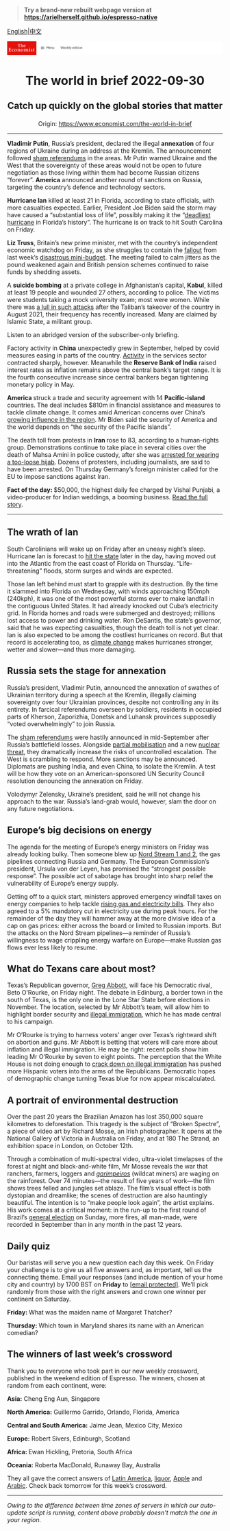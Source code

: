 > **Try a brand-new rebuilt webpage version at https://arielherself.github.io/espresso-native**

[English](https://github.com/arielherself/espresso/blob/main/README.md)|[中文](https://github-com.translate.goog/arielherself/espresso/blob/main/README.md?_x_tr_sl=en&_x_tr_tl=zh-CN&_x_tr_hl=zh-CN&_x_tr_pto=wapp)



![The Economist](menubar.png)

# <p align="center">The world in brief 2022-09-30</p>

## <p align="center">Catch up quickly on the global stories that matter</p>

<p align="center">Origin: <a href="https://www.economist.com/the-world-in-brief">https://www.economist.com/the-world-in-brief</a><hr>

<strong>Vladimir</strong><strong> Putin</strong>, Russia’s president, declared the illegal <strong>annexation</strong> of four regions of Ukraine during an address at the Kremlin. The announcement followed [sham referendums](https://www.economist.com/leaders/2022/09/29/ignore-putins-fake-referendums-and-keep-helping-ukraine) in the areas. Mr Putin warned Ukraine and the West that the sovereignty of these areas would not be open to future negotiation as those living within them had become Russian citizens “forever”. <strong>America</strong> announced another round of sanctions on Russia, targeting the country’s defence and technology sectors.

<strong>Hurricane Ian</strong> killed at least 21 in Florida, according to state officials, with more casualties expected. Earlier, President Joe Biden said the storm may have caused a “substantial loss of life”, possibly making it the “[deadliest hurricane](https://www.economist.com/united-states/2022/09/29/hurricane-ian-pummels-florida) in Florida’s history”. The hurricane is on track to hit South Carolina on Friday.

<strong>Liz Truss</strong>, Britain’s new prime minister, met with the country’s independent economic watchdog on Friday, as she struggles to contain the [fallout](https://www.economist.com/leaders/2022/09/28/how-not-to-run-a-country) from last week’s [disastrous mini-budget](https://www.economist.com/britain/2022/09/23/britains-chancellor-offers-up-a-reckless-budget-fiscally-and-politically). The meeting failed to calm jitters as the pound weakened again and British pension schemes continued to raise funds by shedding assets. 

A <strong>suicide bombing</strong> at a private college in Afghanistan’s capital, <strong>Kabul</strong>, killed at least 19 people and wounded 27 others, according to police. The victims were students taking a mock university exam; most were women. While there was [a lull in such attacks](https://www.economist.com/asia/2022/08/11/afghanistan-is-poorer-and-hungrier-than-a-year-ago) after the Taliban’s takeover of the country in August 2021, their frequency has recently increased. Many are claimed by Islamic State, a militant group.

Listen to an abridged version of the subscriber-only briefing.

Factory activity in <strong>China</strong> unexpectedly grew in September, helped by covid measures easing in parts of the country. [Activity](https://www.economist.com/finance-and-economics/2022/09/20/chinas-rulers-seem-resigned-to-a-slowing-economy) in the services sector contracted sharply, however. Meanwhile the <strong>Reserve Bank of India</strong> raised interest rates as inflation remains above the central bank’s target range. It is the fourth consecutive increase since central bankers began tightening monetary policy in May. 

<strong>America </strong>struck a trade and security agreement with 14 <strong>Pacific-island</strong> countries. The deal includes $810m in financial assistance and measures to tackle climate change. It comes amid American concerns over China’s [growing influence in the region](https://www.economist.com/china/2022/06/02/chinas-interest-in-the-pacific-islands-is-growing). Mr Biden said the security of America and the world depends on “the security of the Pacific Islands”.

The death toll from protests in <strong>Iran </strong>rose to 83, according to a human-rights group. Demonstrations continue to take place in several cities over the death of Mahsa Amini in police custody, after she was [arrested for wearing a too-loose hijab](https://www.economist.com/the-economist-explains/2022/09/26/who-are-irans-hated-morality-police). Dozens of protesters, including journalists, are said to have been arrested. On Thursday Germany’s foreign minister called for the EU to impose sanctions against Iran.

<strong>Fact of the day: </strong>$50,000, the highest daily fee charged by Vishal Punjabi, a video-producer for Indian weddings, a booming business. [Read the full story](https://www.economist.com/business/2022/09/29/matrimony-is-one-of-indias-biggest-businesses).

----------

## The wrath of Ian

South Carolinians will wake up on Friday after an uneasy night’s sleep. Hurricane Ian is forecast to [hit the state](https://www.economist.com/united-states/2022/09/29/hurricane-ian-pummels-florida) later in the day, having moved out into the Atlantic from the east coast of Florida on Thursday. “Life-threatening” floods, storm surges and winds are expected.

Those Ian left behind must start to grapple with its destruction. By the time it slammed into Florida on Wednesday, with winds approaching 150mph (240kph), it was one of the most powerful storms ever to make landfall in the contiguous United States. It had already knocked out Cuba’s electricity grid. In Florida homes and roads were submerged and destroyed; millions lost access to power and drinking water. Ron DeSantis, the state’s governor, said that he was expecting casualties, though the death toll is not yet clear. Ian is also expected to be among the costliest hurricanes on record. But that record is accelerating too, as [climate change](https://www.economist.com/the-economist-explains/2022/09/29/is-climate-change-making-hurricanes-worse) makes hurricanes stronger, wetter and slower—and thus more damaging.

## Russia sets the stage for annexation

Russia’s president, Vladimir Putin, announced the annexation of swathes of Ukrainian territory during a speech at the Kremlin, illegally claiming sovereignty over four Ukrainian provinces, despite not controlling any in its entirety. In farcical referendums overseen by soldiers, residents in occupied parts of Kherson, Zaporizhia, Donetsk and Luhansk provinces supposedly “voted overwhelmingly” to join Russia.

The [sham referendums](https://www.economist.com/europe/2022/09/23/voting-begins-in-four-sham-referendums-in-ukraine) were hastily announced in mid-September after Russia’s battlefield losses. Alongside [partial mobilisation](https://www.economist.com/europe/2022/09/21/vladimir-putin-declares-a-partial-mobilisation) and a new [nuclear threat](https://www.economist.com/the-economist-explains/2022/09/14/do-russias-military-setbacks-increase-the-risk-of-nuclear-conflict), they dramatically increase the risks of uncontrolled escalation. The West is scrambling to respond. More sanctions may be announced. Diplomats are pushing India, and even China, to isolate the Kremlin. A test will be how they vote on an American-sponsored UN Security Council resolution denouncing the annexation on Friday.

Volodymyr Zelensky, Ukraine’s president, said he will not change his approach to the war. Russia’s land-grab would, however, slam the door on any future negotiations.

## Europe’s big decisions on energy

The agenda for the meeting of Europe’s energy ministers on Friday was already looking bulky. Then someone blew up [Nord Stream 1 and 2](https://www.economist.com/europe/2022/02/22/the-west-imposes-swift-sanctions-on-russia-can-they-stop-a-war), the gas pipelines connecting Russia and Germany. The European Commission’s president, Ursula von der Leyen, has promised the “strongest possible response”. The possible act of sabotage has brought into sharp relief the vulnerability of Europe’s energy supply.

Getting off to a quick start, ministers approved emergency windfall taxes on energy companies to help tackle [rising gas and electricity bills](https://www.economist.com/graphic-detail/2022/09/27/the-wrong-way-to-solve-europes-energy-crisis). They also agreed to a 5% mandatory cut in electricity use during peak hours. For the remainder of the day they will hammer away at the more divisive idea of a cap on gas prices: either across the board or limited to Russian imports. But the attacks on the Nord Stream pipelines—a reminder of Russia’s willingness to wage crippling energy warfare on Europe—make Russian gas flows ever less likely to resume.

## What do Texans care about most?

Texas’s Republican governor, [Greg Abbott](https://www.economist.com/united-states/2022/09/15/a-grassroots-group-is-channelling-public-frustration-in-texas), will face his Democratic rival, Beto O’Rourke, on Friday night. The debate in Edinburg, a border town in the south of Texas, is the only one in the Lone Star State before elections in November. The location, selected by Mr Abbott’s team, will allow him to highlight border security and [illegal immigration](https://www.economist.com/special-report/2019/06/20/immigration-shapes-the-politics-of-california-and-texas), which he has made central to his campaign.

Mr O’Rourke is trying to harness voters’ anger over Texas’s rightward shift on abortion and guns. Mr Abbott is betting that voters will care more about inflation and illegal immigration. He may be right: recent polls show him leading Mr O’Rourke by seven to eight points. The perception that the White House is not doing enough to [crack down on illegal immigration](https://www.economist.com/united-states/2022/05/22/the-title-42-furore-highlights-americas-broken-immigration-system) has pushed more Hispanic voters into the arms of the Republicans. Democratic hopes of demographic change turning Texas blue for now appear miscalculated.

## A portrait of environmental destruction

Over the past 20 years the Brazilian Amazon has lost 350,000 square kilometres to deforestation. This tragedy is the subject of “Broken Spectre”, a piece of video art by Richard Mosse, an Irish photographer. It opens at the National Gallery of Victoria in Australia on Friday, and at 180 The Strand, an exhibition space in London, on October 12th.

Through a combination of multi-spectral video, ultra-violet timelapses of the forest at night and black-and-white film, Mr Mosse reveals the war that ranchers, farmers, loggers and [<em>garimpeiros</em>](https://www.economist.com/the-americas/2022/06/23/brazils-amazon-rainforest-has-become-more-dangerous) (wildcat miners) are waging on the rainforest. Over 74 minutes—the result of five years of work—the film shows trees felled and jungles set ablaze. The film’s visual effect is both dystopian and dreamlike; the scenes of destruction are also hauntingly beautiful. The intention is to “make people look again”, the artist explains. His work comes at a critical moment: in the run-up to the first round of Brazil’s [general election](https://www.economist.com/briefing/2022/09/08/jair-bolsonaro-is-poised-to-lose-the-brazilian-election) on Sunday, more fires, all man-made, were recorded in September than in any month in the past 12 years.

## Daily quiz

Our baristas will serve you a new question each day this week. On Friday your challenge is to give us all five answers and, as important, tell us the connecting theme. Email your responses (and include mention of your home city and country) by 1700 BST on <strong>Friday</strong> to [<span class="__cf_email__" data-cfemail="eabb9f8390af999a988f999985aa8f898584858783999ec4898587">[email&#160;protected]</span>](https://mail.google.com/mail/?view=cm&amp;fs=1&amp;tf=1&amp;to=QuizEspresso@economist.com). We’ll pick randomly from those with the right answers and crown one winner per continent on Saturday.

<strong>Friday: </strong>What was the maiden name of Margaret Thatcher?

<strong>Thursday: </strong>Which town in Maryland shares its name with an American comedian?

## The winners of last week’s crossword

Thank you to everyone who took part in our new weekly crossword, published in the weekend edition of Espresso. The winners, chosen at random from each continent, were:

<strong>Asia:</strong> Cheng Eng Aun, Singapore

<strong>North America:</strong> Guillermo Garrido, Orlando, Florida, America

<strong>Central and South America:</strong> Jaime Jean, Mexico City, Mexico

<strong>Europe:</strong> Robert Sivers, Edinburgh, Scotland

<strong>Africa: </strong>Ewan Hickling, Pretoria, South Africa 

<strong>Oceania:</strong> Roberta MacDonald, Runaway Bay, Australia

They all gave the correct answers of [Latin America](https://www.economist.com/the-americas/2022/09/22/nayib-bukele-wants-to-abolish-term-limits-in-el-salvador), [liquor](https://www.economist.com/asia/2022/09/22/indias-capital-has-run-out-of-booze), [Apple](https://www.economist.com/finance-and-economics/2022/09/22/how-to-rebrand-stockmarket-indices) and [Arabic](https://www.economist.com/international/2022/09/22/how-russia-is-trying-to-win-over-the-global-south). Check back tomorrow for this week’s crossword.

----------

*Owing to the difference between time zones of servers in which our auto-update script is running, content above probably doesn't match the one in your region.*
